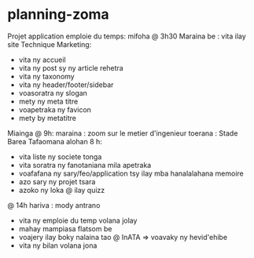 # planning-zoma
Projet application emploie du temps:
mifoha @ 3h30
Maraina be : vita ilay site Technique Marketing:
* vita ny accueil
* vita ny post sy ny article rehetra
* vita ny taxonomy
* vita ny header/footer/sidebar
* voasoratra ny slogan
* mety ny meta titre
* voapetraka ny favicon
* mety by metatitre

Miainga @ 9h:
maraina : zoom sur le metier d'ingenieur
toerana : Stade Barea
Tafaomana alohan 8 h:
* vita liste ny societe tonga
* vita soratra ny fanotaniana mila apetraka
* voafafana ny sary/feo/application tsy ilay mba hanalalahana memoire
* azo sary ny projet tsara
* azoko ny loka @ ilay quizz

@ 14h
hariva : mody antrano
* vita ny emploie du temp volana jolay
* mahay mampiasa flatsom be
* voajery ilay boky nalaina tao @ InATA => voavaky ny hevid'ehibe
* vita ny bilan volana jona
